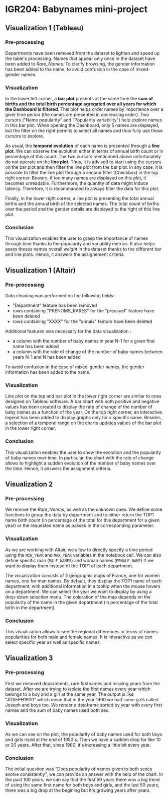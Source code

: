 # IGR204: Babynames mini-project

## Visualization 1 (Tableau)
### Pre-processing
 
Departments have been removed from the dataset to lighten and speed up the table's processing.
Names that appear only once in the dataset have been added to *Rare_Names*.
To clarify browsing, the gender information has been added to the name, to avoid confusion in the case of mixed-gender names.

### Visualization
In the lower left corner, a **bar plot** presents at the same time the **sum of births and the total birth percentage agregated over all years for which the Dashboard is filtered**. This plot helps order names by importance over a giver time period (the names are presented in decreasing order).
Two cursors ("Name popularity" and "Popularity variability") help explore names in this bar plot.
When opening the Dashboard, only 5 names are displayed, but the filter on the right permits to select all names and thus fully use these cursors to explore.

As usual, the **temporal evolution** of each name is presented through a **line plot**. We can observe the evolution either in terms of annual birth count or in percentage of this count.
The two cursors mentionned above unfortunately do not operate on the **line plot**. Thus, it is advised to start using the cursors on the bar plot and then filter the line plot from the bar plot.
In any case, it is possible to filter the line plot through a second filter (Checkbox) in the top right corner.
Beware, if too many names are displayed on this plot, it becomes unreadable. Furthermore, the quantity of data might induce latency. Therefore, it is recommanded to always filter the data for this plot.

Finally, in the lower right corner, a line plot is presenting the total annual births and the annual birth of the selected names. The total count of births over the period and the gender details are displayed to the right of this line plot.

### Conclusion
This visualization enables the user to grasp the importance of names through time thanks to the popularity and variablity metrics. It also helps asses theses names overall *weight* in the dataset thanks to the different bar and line plots. Hence, it answers the assignement criteria.

## Visualization 1 (Altair)
### Pre-processing
Data cleaning was performed on the following fields:
- "Department" feature has been removed
- rows containing "PRENOMS_RARES" for the "preusuel" feature have been deleted
- rows containing "XXXX" for the "annais" feature have been deleted

Additional features was necessary for the data visualization :
- a column with the number of baby names in year N-1 for a given first name has been added
- a column with the rate of change of the number of baby names between years N-1 and N has been added

To avoid confusion in the case of mixed-gender names, the gender information has been added to the name.

### Visualization
Line plot on the top and bar plot in the lower right corner are similar to ones designed on Tableau software. 
A bar chart with both positive and negative values has been created to display the rate of change of the number of baby names as a function of the year. 
On the top right corner, an interactive legend has been added to display graphs only for a specific name.
Besides, a selection of a temporal range on the charts updates values of the bar plot in the lower right corner.

### Conclusion

This visualization enables the user to show the evolution and the popularity of baby names over time. In particular, the chart with the rate of change allows to highlight a sudden evolution of the number of baby names over the time. Hence, it answers the assignment criteria.

## Visualization 2

### Pre-processing
We remove the *Rare_Names*, as well as the unknown ones. We define some functions to group the data by department and to either return the TOP1 name birth count (in percentage of the total for this department for a given year) or the requested name as passed in the corresponding parameter.

### Visualization

As we are working with Altair, we allow to directly specify a time period using the `MIN_YEAR` and `MAX_YEAR` variables in the notebook cell. We can also define specific man (`MALE_NAMES`) and woman names (`FEMALE_NAME`) if we want to display them instead of the TOP1 of each department.

The visualization consists of 2 geographic maps of France, one for women names, one for man names. By default, they display the TOP1 name of each department, with additional information in a tooltip when the mouse hovers on a department. We can select the year we want to display by using a drop-down selection menu. The coloration of the map depends on the popularity of the name in the given department (in percentage of the total birth in the department).

### Conclusion
This visualization allows to see the regional differences in terms of names popularities for both male and female names. It is interactive as we can select specific year as well as specific names.



## Visualization 3

### Pre-processing
 
First we removed departments, rare firstnames and missing years from the dataset. After we are trying to isolate the first names every year which belongs to a boy and a girl at the same year. The output is like "JOSEPH1900" which mean that in the year 1900 we had some girls called Joseph and boys too.
We render a dataframe sorted by year with every first names and the sum of baby names used both sex.

### Visualization
As we can see on the plot, the popularity of baby names used for both boys and girls rised at the end of 1950's. Then we have a sudden drop for like 10 or 20 years.
After that, since 1980, it's increasing a little bit every year. 

### Conclusion
The initial question was "Does popularity of names given to both sexes evolve consistently", we can provide an answer with the help of the chart. In the past 100 years, we can say that the first 50 years there was a big trend of using the same first name for both boys and girls, and the last 50 years, there was a big drop at the begining but it's growing years after years.
